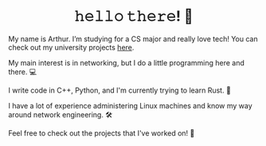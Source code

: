 <h1 align="center">𝚑𝚎𝚕𝚕𝚘 𝚝𝚑𝚎𝚛𝚎! 👋</h1>

My name is Arthur. I’m studying for a CS major and really love tech! You can check out my university projects <a href="https://github.com/wzrayyy-university">here</a>.

My main interest is in networking, but I do a little programming here and there. 💻

I write code in C++, Python, and I'm currently trying to learn Rust. 🚀

I have a lot of experience administering Linux machines and know my way around network engineering. 🛠️

Feel free to check out the projects that I've worked on! 🌟
